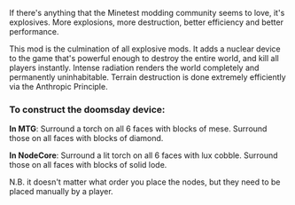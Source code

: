 If there's anything that the Minetest modding community seems to love,
it's explosives.  More explosions, more destruction, better efficiency
and better performance.

This mod is the culmination of all explosive mods.  It adds a nuclear
device to the game that's powerful enough to destroy the entire world,
and kill all players instantly.  Intense radiation renders the world
completely and permanently uninhabitable.  Terrain destruction is done
extremely efficiently via the Anthropic Principle.

### To construct the doomsday device:

**In MTG**: Surround a torch on all 6 faces with blocks of mese.
Surround those on all faces with blocks of diamond.

**In NodeCore**: Surround a lit torch on all 6 faces with lux
cobble.  Surround those on all faces with blocks of solid lode.

N.B. it doesn't matter what order you place the nodes, but they need
to be placed manually by a player.